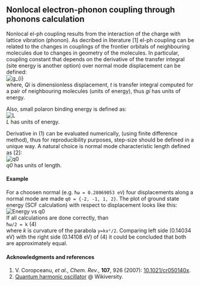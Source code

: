 ## Nonlocal electron-phonon coupling through phonons calculation
Nonlocal el-ph coupling results from the interaction of the charge with lattice vibration (phonon). As decribed in literature [1] el-ph coupling can be related to the changes in couplings of the frontier orbitals of neighbouring molecules due to changes in geometry of the molecules. In particular, coupling constant that depends on the derivative of the transfer integral (site energy is another option) over normal mode displacement can be defined:  
![g_{i}](https://raw.github.com/alexandr-fonari/Main/master/pics/gi.png)  
where, *Qi* is dimensionless displacement, *t* is transfer integral computed for a pair of neighbouring molecules (units of energy), thus *gi* has units of energy.

Also, small polaron binding energy is defined as:  
![L](https://raw.github.com/alexandr-fonari/Main/master/pics/L.png)  
*L* has units of energy.

Derivative in (1) can be evaluated numerically, (using finite difference method), thus for reproducibility purposes, step-size should be defined in a unique way. A natural choice is normal mode characteristic length defined as [2]:  
![q0](https://raw.github.com/alexandr-fonari/Main/master/pics/q0.png)  
*q0* has units of length.

#### Example
For a choosen normal (e.g. ```ħω = 0.28069053 eV```) four displacements along a normal mode are made ```q0 = {-2, -1, 1, 2}```. The plot of ground state energy (SCF calculation) with respect to displacement looks like this:  
![Energy vs q0](https://raw.github.com/alexandr-fonari/Main/master/pics/e_vs_q0.png)  
If all calculations are done correctly, than  
```ħω/2 = k``` (4)  
where *k* is curvature of the parabola ```y=kx²/2```. Comparing left side (0.14034 eV) with the right side (0.14108 eV) of (4) it could be concluded that both are approximately equal.

#### Acknowledgments and references
1. V. Coropceanu, *et al.*, *Chem. Rev.*, **107**, 926 (2007): [10.1021/cr050140x](http://dx.doi.org/10.1021/cr050140x).
1. [Quantum harmonic oscillator](http://en.wikiversity.org/wiki/Quantum_harmonic_oscillator) @ Wikiversity.